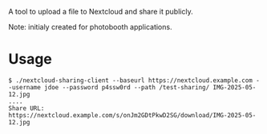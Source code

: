 A tool to upload a file to Nextcloud and share it publicly.

Note: initialy created for photobooth applications.

# Usage

    $ ./nextcloud-sharing-client --baseurl https://nextcloud.example.com --username jdoe --password p4ssw0rd --path /test-sharing/ IMG-2025-05-12.jpg
    ....
    Share URL: https://nextcloud.example.com/s/onJm2GDtPkwD2SG/download/IMG-2025-05-12.jpg